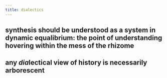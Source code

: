 ```yaml
---
title: dialectics
---
```


## synthesis should be understood as a system in dynamic equalibrium: the point of understanding hovering within the mess of the rhizome
## any *dia*lectical view of history is necessarily arborescent
##
